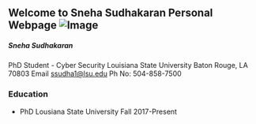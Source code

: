 ## Welcome to Sneha Sudhakaran Personal Webpage ![Image](https://user-images.githubusercontent.com/30295945/129817019-236a0c4f-f073-49e1-8ffb-9dc43f08c27b.png)

##### Sneha Sudhakaran 
 PhD Student - Cyber Security
 Louisiana State University
 Baton Rouge, LA 70803
 Email ssudha1@lsu.edu
 Ph No: 504-858-7500

### Education
- PhD  Lousiana State University Fall 2017-Present
